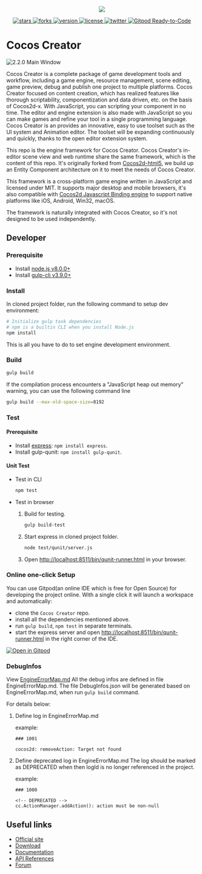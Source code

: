 <p align="center">
    <a href="https://www.cocos.com/">
        <img src="https://user-images.githubusercontent.com/1503156/50446380-ad88c980-094f-11e9-8eff-0094bde708d0.png">
    </a>
</p>
<p align="center">
    <a href="https://github.com/cocos-creator/engine/stargazers">
        <img src="https://img.shields.io/github/stars/cocos-creator/engine.svg?style=flat-square&colorB=4183c4"
             alt="stars">
    </a>
    <a href="https://github.com/cocos-creator/engine/network">
        <img src="https://img.shields.io/github/forks/cocos-creator/engine.svg?style=flat-square&colorB=4183c4"
             alt="forks">
    </a>
    <a href="https://github.com/cocos-creator/engine/releases">
        <img src="https://img.shields.io/github/tag/cocos-creator/engine.svg?label=version&style=flat-square&colorB=4183c4"
             alt="version">
    </a>
    <a href="./licenses/LICENSE">
        <img src="https://img.shields.io/badge/license-MIT-blue.svg?style=flat-square&colorB=4183c4"
             alt="license">
    </a>
    <a href="https://twitter.com/cocos2dx">
        <img src="https://img.shields.io/twitter/follow/cocos2dx.svg?logo=twitter&label=follow&style=flat-square&colorB=4183c4"
             alt="twitter">
    </a>
    <a href="https://gitpod.io/from-referrer/">
        <img src="https://img.shields.io/badge/Gitpod-Ready--to--Code-blue?logo=gitpod" alt="Gitpod Ready-to-Code" />
    </a>
</p>

# Cocos Creator

![2.2.0 Main Window](https://user-images.githubusercontent.com/1503156/67261891-3cfdfb00-f4d5-11e9-9b2d-15ff2cb015f4.png)

Cocos Creator is a complete package of game development tools and workflow, including a game engine, resource management, scene editing, game preview, debug and publish one project to multiple platforms. Cocos Creator focused on content creation, which has realized features like thorough scriptability, componentization and data driven, etc. on the basis of Cocos2d-x. With JavaScript, you can scripting your component in no time. The editor and engine extension is also made with JavaScript so you can make games and refine your tool in a single programming language. Cocos Creator is an provides an innovative, easy to use toolset such as the UI system and Animation editor. The toolset will be expanding continuously and quickly, thanks to the open editor extension system.

This repo is the engine framework for Cocos Creator. Cocos Creator's in-editor scene view and web runtime share the same framework, which is the content of this repo. It's originally forked from [Cocos2d-html5](https://github.com/cocos2d/cocos2d-html5/), we build up an Entity Component architecture on it to meet the needs of Cocos Creator.

This framework is a cross-platform game engine written in JavaScript and licensed under MIT. It supports major desktop and mobile browsers, it's also compatible with [Cocos2d Javascript Binding engine](https://github.com/cocos-creator/cocos2d-x-lite) to support native platforms like iOS, Android, Win32, macOS.

The framework is naturally integrated with Cocos Creator, so it's not designed to be used independently.

## Developer

### Prerequisite

- Install [node.js v8.0.0+](https://nodejs.org/)
- Install [gulp-cli v3.9.0+](https://github.com/gulpjs/gulp/blob/master/docs/getting-started.md)

### Install

In cloned project folder, run the following command to setup dev environment:

```bash
# Initialize gulp task dependencies
# npm is a builtin CLI when you install Node.js
npm install
```

This is all you have to do to set engine development environment.

### Build

```bash
gulp build
```

If the compilation process encounters a "JavaScript heap out memory" warning, you can use the following command line

```bash
gulp build --max-old-space-size=8192
```

### Test

#### Prerequisite

- Install [express](http://expressjs.com/): `npm install express`.
- Install gulp-qunit: `npm install gulp-qunit`.

#### Unit Test

- Test in CLI

  ```bash
  npm test
  ```

- Test in browser

  1. Build for testing.

      ```bash
      gulp build-test
      ```

  2. Start express in cloned project folder.

      ```bash
      node test/qunit/server.js
      ```

  3. Open [http://localhost:8511/bin/qunit-runner.html](http://localhost:8511/bin/qunit-runner.html) in your browser.

### Online one-click Setup

You can use Gitpod(an online IDE which is free for Open Source) for developing the project online. With a single click it will launch a workspace and automatically:

- clone the `Cocos Creator` repo.
- install all the dependencies mentioned above.
- run `gulp build`, `npm test` in separate terminals.
- start the express server and open [http://localhost:8511/bin/qunit-runner.html](http://localhost:8511/bin/qunit-runner.html) in the right corner of the IDE.

[![Open in Gitpod](https://gitpod.io/button/open-in-gitpod.svg)](https://gitpod.io/from-referrer/)

### DebugInfos

View [EngineErrorMap.md](https://github.com/cocos-creator/engine/blob/master/EngineErrorMap.md)
All the debug infos are defined in file EngineErrorMap.md.
The file DebugInfos.json will be generated based on EngineErrorMap.md, when run `gulp build` command.

For details below:

1. Define log in EngineErrorMap.md

    example:

    ```
    ### 1001

    cocos2d: removeAction: Target not found
    ```

2. Define deprecated log in EngineErrorMap.md
   The log should be marked as DEPRECATED when then logId is no longer referenced in the project.

    example:

    ```
    ### 1000

    <!-- DEPRECATED -->
    cc.ActionManager.addAction(): action must be non-null
    ```

## Useful links

* [Official site](https://www.cocos.com/products#CocosCreator)
* [Download](https://www.cocos.com/creator)
* [Documentation](https://docs.cocos.com/creator/2.4/manual/)
* [API References](https://docs.cocos.com/creator/2.4/api/)
* [Forum](https://discuss.cocos2d-x.org/c/creator)
